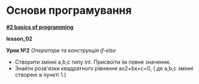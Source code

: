 # Основи програмування
**[#2 basics of programming](https://github.com/AnD-FLuX/2_Basics_Programming/tree/main)**

**lesson_02**

**Урок №2**
*Оператори та конструкція if-else*
* Створити змінні a,b,c типу int. Присвоїти їм певне значення. 
* Знайти розв'язки квадратного рівняння ax2+bx+c=0, ( де a,b,c змінні створені в пункті 1.) 
